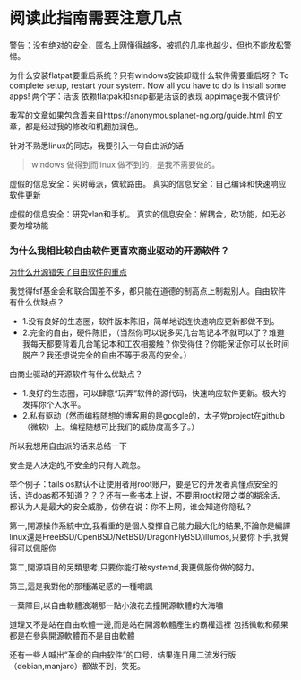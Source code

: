 # 阅读此指南需要注意几点
警告：没有绝对的安全，匿名上网懂得越多，被抓的几率也越少，但也不能放松警惕。

为什么安装flatpat要重启系统？只有windows安装卸载什么软件需要重启呀？  To complete setup, restart your system. Now all you have to do is install some apps!
两个字：活该
依赖flatpak和snap都是活该的表现
appimage我不做评价


我写的文章如果包含着来自https://anonymousplanet-ng.org/guide.html 的文章，都是经过我的修改和机翻加润色。

针对不熟悉linux的同志，我要引入一句自由派的话
> windows 做得到而linux 做不到的，是我不需要做的。

虚假的信息安全：买树莓派，做软路由。
真实的信息安全：自己编译和快速响应软件更新

虚假的信息安全：研究vlan和手机。
真实的信息安全：解耦合，砍功能，如无必要勿增功能

### 为什么我相比较自由软件更喜欢商业驱动的开源软件？

[为什么开源错失了自由软件的重点](https://www.gnu.org/philosophy/open-source-misses-the-point.zh-cn.html)

我觉得fsf基金会和联合国差不多，都只能在道德的制高点上制裁别人。自由软件有什么优缺点？
- 1.没有良好的生态圈，软件版本陈旧，简单地说连快速响应更新都做不到。
- 2.完全的自由，硬件陈旧，（当然你可以说多买几台笔记本不就可以了？难道我每天都要背着几台笔记本和工农相接触？你受得住？你能保证你可以长时间脱产？我还想说完全的自由不等于极高的安全。）


由商业驱动的开源软件有什么优缺点？
- 1.良好的生态圈，可以肆意“玩弄”软件的源代码，快速响应软件更新。极大的发挥你个人水平。
- 2.私有驱动（然而编程随想的博客用的是google的，太子党project在github（微软）上。编程随想可比我们的威胁度高多了。）

所以我想用自由派的话来总结一下

安全是人决定的,不安全的只有人疏忽。

举个例子：tails os默认不让使用者用root账户，要是它的开发者真懂点安全的话，连doas都不知道？？？还有一些书本上说，不要用root权限之类的糊涂话。都认为人是最大的安全威胁，仿佛在说：你不上网，谁会知道你隐私？

第一,開源操作系統中立,我看重的是個人發揮自己能力最大化的結果,不論你是編譯linux還是FreeBSD/OpenBSD/NetBSD/DragonFlyBSD/illumos,只要你下手,我覺得可以佩服你

第二,開源項目的另類思考,只要你能打破systemd,我更佩服你做的努力。

第三,這是我對他的那種滿足感的一種嘲諷

一葉障目,以自由軟體浪潮那一點小浪花去撞開源軟體的大海嘯

道理又不是站在自由軟體一邊,而是站在開源軟體產生的霸權這裡
包括微軟和蘋果都是在參與開源軟體而不是自由軟體

还有一些人喊出“革命的自由软件”的口号，结果连日用二流发行版（debian,manjaro）都做不到，笑死。
